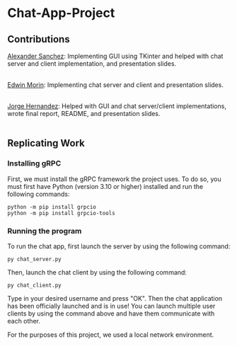 # Chat-App-Project

## Contributions
<u>Alexander Sanchez</u>: Implementing GUI using TKinter and helped with chat server and client implementation, and presentation slides. <br><br>

<u>Edwin Morin</u>: Implementing chat server and client and presentation slides. <br><br>

<u>Jorge Hernandez</u>: Helped with GUI and chat server/client  implementations, wrote final report, README, and presentation slides. <br><br>

## Replicating Work
### Installing gRPC
First, we must install the gRPC framework the project uses. To do so, you must first have Python (version 3.10 or higher) installed and run the following commands:
```
python -m pip install grpcio
python -m pip install grpcio-tools
```

### Running the program
To run the chat app, first launch the server by using the following command:
```
py chat_server.py
```

Then, launch the chat client by using the following command:
```
py chat_client.py
```

Type in your desired username and press "OK". Then the chat application has been officially launched and is in use! You can launch multiple user clients by using the command above and have them communicate with each other.

For the purposes of this project, we used a local network environment.